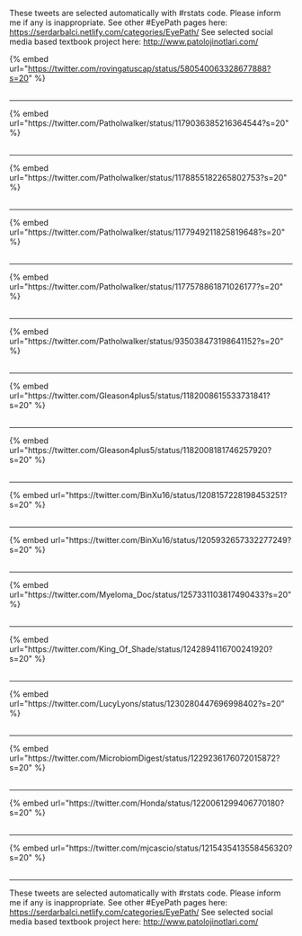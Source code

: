 

These tweets are selected automatically with #rstats code. Please inform me if any is inappropriate.
See other #EyePath pages here: https://serdarbalci.netlify.com/categories/EyePath/ 
See selected social media based textbook project here: http://www.patolojinotlari.com/

{% embed url="https://twitter.com/rovingatuscap/status/580540063328677888?s=20" %}<br>
<br>
<hr>
{% embed url="https://twitter.com/Patholwalker/status/1179036385216364544?s=20" %}<br>
<br>
<hr>
{% embed url="https://twitter.com/Patholwalker/status/1178855182265802753?s=20" %}<br>
<br>
<hr>
{% embed url="https://twitter.com/Patholwalker/status/1177949211825819648?s=20" %}<br>
<br>
<hr>
{% embed url="https://twitter.com/Patholwalker/status/1177578861871026177?s=20" %}<br>
<br>
<hr>
{% embed url="https://twitter.com/Patholwalker/status/935038473198641152?s=20" %}<br>
<br>
<hr>
{% embed url="https://twitter.com/Gleason4plus5/status/1182008615533731841?s=20" %}<br>
<br>
<hr>
{% embed url="https://twitter.com/Gleason4plus5/status/1182008181746257920?s=20" %}<br>
<br>
<hr>
{% embed url="https://twitter.com/BinXu16/status/1208157228198453251?s=20" %}<br>
<br>
<hr>
{% embed url="https://twitter.com/BinXu16/status/1205932657332277249?s=20" %}<br>
<br>
<hr>
{% embed url="https://twitter.com/Myeloma_Doc/status/1257331103817490433?s=20" %}<br>
<br>
<hr>
{% embed url="https://twitter.com/King_Of_Shade/status/1242894116700241920?s=20" %}<br>
<br>
<hr>
{% embed url="https://twitter.com/LucyLyons/status/1230280447696998402?s=20" %}<br>
<br>
<hr>
{% embed url="https://twitter.com/MicrobiomDigest/status/1229236176072015872?s=20" %}<br>
<br>
<hr>
{% embed url="https://twitter.com/Honda/status/1220061299406770180?s=20" %}<br>
<br>
<hr>
{% embed url="https://twitter.com/mjcascio/status/1215435413558456320?s=20" %}<br>
<br>
<hr>


These tweets are selected automatically with #rstats code. Please inform me if any is inappropriate.
See other #EyePath pages here: https://serdarbalci.netlify.com/categories/EyePath/ 
See selected social media based textbook project here: http://www.patolojinotlari.com/
